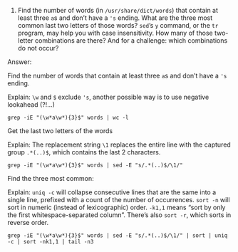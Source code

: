 1. Find the number of words (in `/usr/share/dict/words`) that contain at least three `a`s and don’t have a `'s` ending. What are the three most common last two letters of those words? `sed`’s `y` command, or the `tr` program, may help you with case insensitivity. How many of those two-letter combinations are there? And for a challenge: which combinations do not occur?
 
 Answer:
 
 Find the number of words that contain at least three `a`s and don’t have a `'s` ending. 
 
 Explain: `\w` and `$` exclude `'s`, another possible way is to use negative lookahead (?!...)
 ```
 grep -iE "(\w*a\w*){3}$" words | wc -l
 ```

 Get the last two letters of the words
 
 Explain: The replacement string `\1` replaces the entire line with the captured group `.*(..)$`, which contains the last 2 characters.
 ```
 grep -iE "(\w*a\w*){3}$" words | sed -E "s/.*(..)$/\1/"
 ```
 
 Find the three most common:
 
 Explain: `uniq -c` will collapse consecutive lines that are the same into a single line, prefixed with a count of the number of occurrences. `sort -n` will sort in numeric (instead of lexicographic) order. `-k1,1` means “sort by only the first whitespace-separated column”. There’s also `sort -r`, which sorts in reverse order.
 ```
 grep -iE "(\w*a\w*){3}$" words | sed -E "s/.*(..)$/\1/" | sort | uniq -c | sort -nk1,1 | tail -n3
 ```
